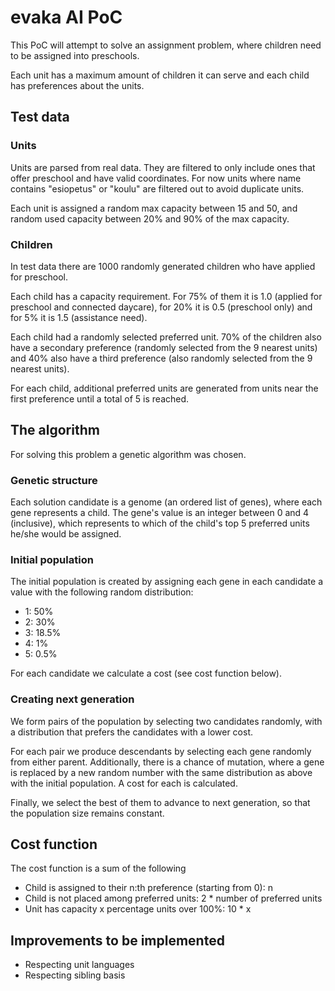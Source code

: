 # evaka AI PoC

This PoC will attempt to solve an assignment problem, where children need to be assigned into preschools. 

Each unit has a maximum amount of children it can serve and each child has preferences about the units.

## Test data

### Units

Units are parsed from real data. They are filtered to only include ones that offer preschool and have valid coordinates.
For now units where name contains "esiopetus" or "koulu" are filtered out to avoid duplicate units.

Each unit is assigned a random max capacity between 15 and 50, and random used capacity between 20% and 90% of the
max capacity.

### Children

In test data there are 1000 randomly generated children who have applied for preschool. 

Each child has a capacity requirement. For 75% of them it is 1.0 (applied for preschool and connected daycare), 
for 20% it is 0.5 (preschool only) and for 5% it is 1.5 (assistance need).

Each child had a randomly selected preferred unit. 70% of the children also have a secondary preference (randomly 
selected from the 9 nearest units) and 40% also have a third preference (also randomly selected from the 9 nearest 
units).

For each child, additional preferred units are generated from units near the first preference until a total
of 5 is reached.

## The algorithm

For solving this problem a genetic algorithm was chosen.

### Genetic structure

Each solution candidate is a genome (an ordered list of genes), where each gene represents a child. The gene's value is
an integer between 0 and 4 (inclusive), which represents to which of the child's top 5 preferred units he/she would be 
assigned.

### Initial population

The initial population is created by assigning each gene in each candidate a value with the following 
random distribution:

- 1: 50%
- 2: 30%
- 3: 18.5%
- 4: 1%
- 5: 0.5%

For each candidate we calculate a cost (see cost function below).

### Creating next generation

We form pairs of the population by selecting two candidates randomly, with a distribution that prefers the candidates 
with a lower cost. 

For each pair we produce descendants by selecting each gene randomly from either parent. Additionally, there is a 
chance of mutation, where a gene is replaced by a new random number with the same distribution as above with the 
initial population. A cost for each is calculated.

Finally, we select the best of them to advance to next generation, so that the population size remains constant.

## Cost function

The cost function is a sum of the following

- Child is assigned to their n:th preference (starting from 0): n
- Child is not placed among preferred units: 2 * number of preferred units
- Unit has capacity x percentage units over 100%: 10 * x

## Improvements to be implemented

- Respecting unit languages
- Respecting sibling basis
